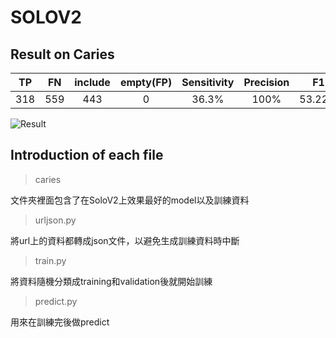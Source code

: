 # SOLOV2

## Result on Caries

| TP | FN | include | empty(FP) | Sensitivity | Precision | F1 |
|:----------:|:----------:|:----------:|:----------:|:----------:|:----------:|:----------:|
| 318 | 559 | 443 | 0 | 36.3% | 100% | 53.22% |

![Result](https://github.com/jasonyeong/CariesDetection/blob/master/SoloV2/caries/result.jpg?raw=true "Result")

## Introduction of each file

> caries

文件夾裡面包含了在SoloV2上效果最好的model以及訓練資料

> urljson.py

將url上的資料都轉成json文件，以避免生成訓練資料時中斷

> train.py

將資料隨機分類成training和validation後就開始訓練

> predict.py

用來在訓練完後做predict




